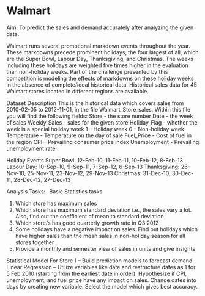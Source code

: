 # Walmart
Aim: To predict the sales and demand accurately after analyzing the given data.

Walmart runs several promotional markdown events throughout the year. These markdowns precede prominent holidays, the four largest of all, which are the Super Bowl, Labour Day, Thanksgiving, and Christmas. The weeks including these holidays are weighted five times higher in the evaluation than non-holiday weeks. Part of the challenge presented by this competition is modeling the effects of markdowns on these holiday weeks in the absence of complete/ideal historical data. Historical sales data for 45 Walmart stores located in different regions are available.


Dataset Description
This is the historical data which covers sales from 2010-02-05 to 2012-11-01, in the file Walmart_Store_sales. Within this file you will find the following fields:
Store - the store number
Date - the week of sales
Weekly_Sales -  sales for the given store
Holiday_Flag - whether the week is a special holiday week 1 – Holiday week 0 – Non-holiday week
Temperature - Temperature on the day of sale
Fuel_Price - Cost of fuel in the region
CPI – Prevailing consumer price index
Unemployment - Prevailing unemployment rate

Holiday Events
Super Bowl: 12-Feb-10, 11-Feb-11, 10-Feb-12, 8-Feb-13
Labour Day: 10-Sep-10, 9-Sep-11, 7-Sep-12, 6-Sep-13
Thanksgiving: 26-Nov-10, 25-Nov-11, 23-Nov-12, 29-Nov-13
Christmas: 31-Dec-10, 30-Dec-11, 28-Dec-12, 27-Dec-13


Analysis Tasks:- Basic Statistics tasks
1. Which store has maximum sales
2. Which store has maximum standard deviation i.e., the sales vary a lot. Also, find out the coefficient of mean to standard deviation
3. Which store/s has good quarterly growth rate in Q3’2012
4. Some holidays have a negative impact on sales. Find out holidays which have higher sales than the mean sales in non-holiday season for all stores together
5. Provide a monthly and semester view of sales in units and give insights

Statistical Model
For Store 1 – Build  prediction models to forecast demand
Linear Regression – Utilize variables like date and restructure dates as 1 for 5 Feb 2010 (starting from the earliest date in order). Hypothesize if CPI, unemployment, and fuel price have any impact on sales.
Change dates into days by creating new variable.
Select the model which gives best accuracy.
